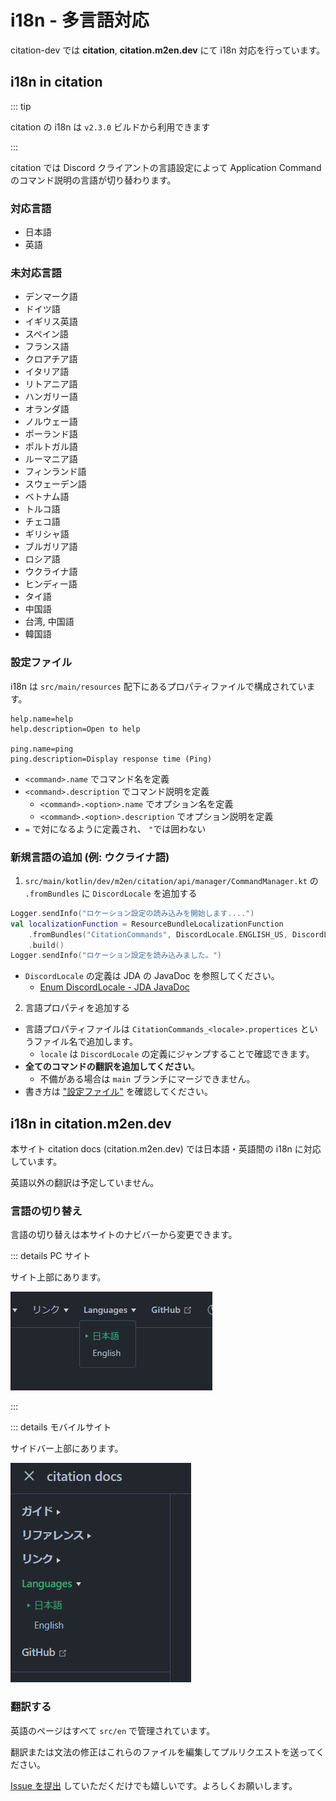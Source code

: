 # i18n - 多言語対応

citation-dev では **citation**, **citation.m2en.dev** にて i18n 対応を行っています。

## i18n in citation

::: tip

citation の i18n は `v2.3.0` ビルドから利用できます

:::

citation では Discord クライアントの言語設定によって Application Command のコマンド説明の言語が切り替わります。

### 対応言語

- 日本語
- 英語

### 未対応言語

- デンマーク語
- ドイツ語
- イギリス英語
- スペイン語
- フランス語
- クロアチア語
- イタリア語
- リトアニア語
- ハンガリー語
- オランダ語
- ノルウェー語
- ポーランド語
- ポルトガル語
- ルーマニア語
- フィンランド語
- スウェーデン語
- ベトナム語
- トルコ語
- チェコ語
- ギリシャ語
- ブルガリア語
- ロシア語
- ウクライナ語
- ヒンディー語
- タイ語
- 中国語
- 台湾, 中国語
- 韓国語

### 設定ファイル

i18n は `src/main/resources` 配下にあるプロパティファイルで構成されています。

```propertices
help.name=help
help.description=Open to help

ping.name=ping
ping.description=Display response time (Ping)
```

- `<command>.name` でコマンド名を定義
- `<command>.description` でコマンド説明を定義
  - `<command>.<option>.name` でオプション名を定義
  - `<command>.<option>.description` でオプション説明を定義
- `=` で対になるように定義され、 `"`では囲わない

### 新規言語の追加 (例: ウクライナ語)

1. `src/main/kotlin/dev/m2en/citation/api/manager/CommandManager.kt` の `.fromBundles` に `DiscordLocale` を追加する

```kt
Logger.sendInfo("ロケーション設定の読み込みを開始します....")
val localizationFunction = ResourceBundleLocalizationFunction
    .fromBundles("CitationCommands", DiscordLocale.ENGLISH_US, DiscordLocale.UKRAINIAN)
    .build()
Logger.sendInfo("ロケーション設定を読み込みました。")
```

- `DiscordLocale` の定義は JDA の JavaDoc を参照してください。
  - [Enum DiscordLocale - JDA JavaDoc](https://javadoc.io/doc/net.dv8tion/JDA/latest/net/dv8tion/jda/api/interactions/DiscordLocale.html)

2. 言語プロパティを追加する

- 言語プロパティファイルは `CitationCommands_<locale>.propertices` というファイル名で追加します。
  - `locale` は `DiscordLocale` の定義にジャンプすることで確認できます。
- **全てのコマンドの翻訳を追加してください**。
  - 不備がある場合は `main` ブランチにマージできません。
- 書き方は ["設定ファイル"](#設定ファイル) を確認してください。

## i18n in citation.m2en.dev

本サイト citation docs (citation.m2en.dev) では日本語・英語間の i18n に対応しています。

英語以外の翻訳は予定していません。

### 言語の切り替え

言語の切り替えは本サイトのナビバーから変更できます。

::: details PC サイト

サイト上部にあります。

![PC版 i18n 言語の切り替え](../../image/reference/developer/pc_i18n.png)

:::

::: details モバイルサイト

サイドバー上部にあります。

![モバイル版 i18n 言語の切り替え](../../image/reference/developer/mobile_i18n.png)

### 翻訳する

英語のページはすべて `src/en` で管理されています。

翻訳または文法の修正はこれらのファイルを編集してプルリクエストを送ってください。

[Issue を提出](https://github.com/citation-dev/citation.m2en.dev/issues/new/choose) していただくだけでも嬉しいです。よろしくお願いします。
